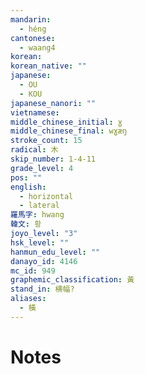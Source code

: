 ```yaml
---
mandarin:
  - héng
cantonese:
  - waang4
korean:
korean_native: ""
japanese:
  - OU
  - KOU
japanese_nanori: ""
vietnamese:
middle_chinese_initial: ɣ
middle_chinese_final: wɣæŋ
stroke_count: 15
radical: 木
skip_number: 1-4-11
grade_level: 4
pos: ""
english:
  - horizontal
  - lateral
羅馬字: hwang
韓文: 황
joyo_level: "3"
hsk_level: ""
hanmun_edu_level: ""
danayo_id: 4146
mc_id: 949
graphemic_classification: 黃
stand_in: 横幅?
aliases:
  - 橫
---
```


# Notes
